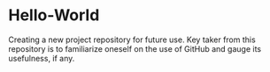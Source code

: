 # Hello-World
Creating a new project repository for future use.
Key taker from this repository is to familiarize oneself on the use of GitHub and gauge its usefulness, if any.
